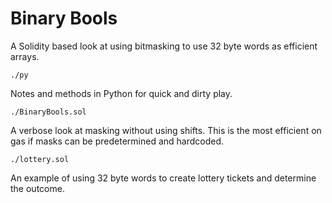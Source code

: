 # Binary Bools

A Solidity based look at using bitmasking to use 32 byte words as efficient arrays.

`./py`

Notes and methods in Python for quick and dirty play.

`./BinaryBools.sol`

A verbose look at masking without using shifts.  This is the most efficient on gas if masks can be predetermined and hardcoded.

`./lottery.sol`

An example of using 32 byte words to create lottery tickets and determine the outcome.

